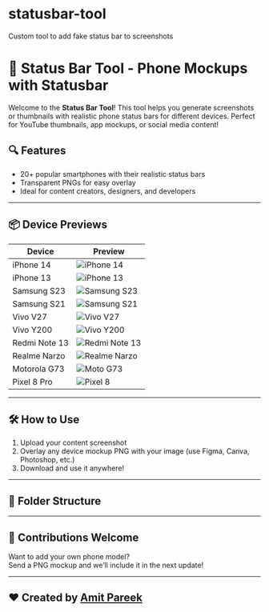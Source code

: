 # statusbar-tool
Custom tool to add fake status bar to screenshots
# 📱 Status Bar Tool - Phone Mockups with Statusbar

Welcome to the **Status Bar Tool**! This tool helps you generate screenshots or thumbnails with realistic phone status bars for different devices. Perfect for YouTube thumbnails, app mockups, or social media content!

## 🔍 Features

- 20+ popular smartphones with their realistic status bars  
- Transparent PNGs for easy overlay  
- Ideal for content creators, designers, and developers

---

## 📦 Device Previews

| Device        | Preview                              |
|---------------|---------------------------------------|
| iPhone 14     | ![iPhone 14](mockups/iphone14.png)    |
| iPhone 13     | ![iPhone 13](mockups/iphone13.png)    |
| Samsung S23   | ![Samsung S23](mockups/samsungs23.png)|
| Samsung S21   | ![Samsung S21](mockups/samsungs21.png)|
| Vivo V27      | ![Vivo V27](mockups/vivo_v27.png)     |
| Vivo Y200     | ![Vivo Y200](mockups/vivo_y200.png)   |
| Redmi Note 13| ![Redmi Note 13](mockups/redmi13.png)  |
| Realme Narzo | ![Realme Narzo](mockups/realme.png)    |
| Motorola G73 | ![Moto G73](mockups/moto_g73.png)      |
| Pixel 8 Pro  | ![Pixel 8](mockups/pixel8.png)         |

<!-- Add more rows here if needed -->

---

## 🛠️ How to Use

1. Upload your content screenshot
2. Overlay any device mockup PNG with your image (use Figma, Canva, Photoshop, etc.)
3. Download and use it anywhere!

---

## 📁 Folder Structure
---

## 🚀 Contributions Welcome

Want to add your own phone model?  
Send a PNG mockup and we’ll include it in the next update!

---

## ❤️ Created by [Amit Pareek](https://github.com/pareekamit49)
